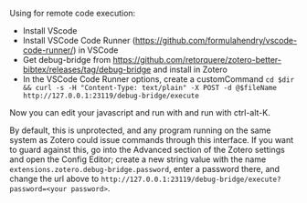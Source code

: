 Using for remote code execution:

* Install VScode
* Install VSCode Code Runner (https://github.com/formulahendry/vscode-code-runner/) in VSCode
* Get debug-bridge from https://github.com/retorquere/zotero-better-bibtex/releases/tag/debug-bridge and install in Zotero
* In the VSCode Code Runner options, create a customCommand `cd $dir && curl -s -H "Content-Type: text/plain" -X POST -d @$fileName http://127.0.0.1:23119/debug-bridge/execute`

Now you can edit your javascript and run with and run with ctrl-alt-K.

By default, this is unprotected, and any program running on the same
system as Zotero could issue commands through this interface. If you
want to guard against this, go into the Advanced section of the Zotero
settings and open the Config Editor; create a new string value
with the name `extensions.zotero.debug-bridge.password`,
enter a password there, and change the url above to
`http://127.0.0.1:23119/debug-bridge/execute?password=<your password>`.
